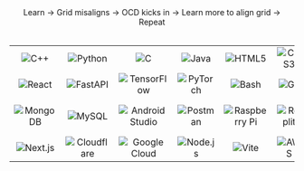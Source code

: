 

<div align="center">
  Learn → Grid misaligns → OCD kicks in → Learn more to align grid → Repeat
</div>

<div>
  &nbsp;
</div>

<div align="center">
  <table>
    <tr>
      <td align="center"><img src="https://skillicons.dev/icons?i=cpp" alt="C++" /></td>
      <td align="center"><img src="https://skillicons.dev/icons?i=python" alt="Python" /></td>
      <td align="center"><img src="https://skillicons.dev/icons?i=c" alt="C" /></td>
      <td align="center"><img src="https://skillicons.dev/icons?i=java" alt="Java" /></td>
      <td align="center"><img src="https://skillicons.dev/icons?i=html" alt="HTML5" /></td>
      <td align="center"><img src="https://skillicons.dev/icons?i=css" alt="CSS3" /></td>
      <td align="center"><img src="https://skillicons.dev/icons?i=js" alt="JavaScript" /></td>
      <td align="center"><img src="https://skillicons.dev/icons?i=ts" alt="TypeScript" /></td>
    </tr>
    <tr>
      <td align="center"><img src="https://skillicons.dev/icons?i=react" alt="React" /></td>
      <td align="center"><img src="https://skillicons.dev/icons?i=fastapi" alt="FastAPI" /></td>
      <td align="center"><img src="https://skillicons.dev/icons?i=tensorflow" alt="TensorFlow" /></td>
      <td align="center"><img src="https://skillicons.dev/icons?i=pytorch" alt="PyTorch" /></td>
      <td align="center"><img src="https://skillicons.dev/icons?i=bash" alt="Bash" /></td>
      <td align="center"><img src="https://skillicons.dev/icons?i=git" alt="Git" /></td>
      <td align="center"><img src="https://skillicons.dev/icons?i=docker" alt="Docker" /></td>
      <td align="center"><img src="https://skillicons.dev/icons?i=linux" alt="Linux" /></td>
    </tr>
    <tr>
      <td align="center"><img src="https://skillicons.dev/icons?i=mongodb" alt="MongoDB" /></td>
      <td align="center"><img src="https://skillicons.dev/icons?i=mysql" alt="MySQL" /></td>
      <td align="center"><img src="https://skillicons.dev/icons?i=androidstudio" alt="Android Studio" /></td>
      <td align="center"><img src="https://skillicons.dev/icons?i=postman" alt="Postman" /></td>
      <td align="center"><img src="https://skillicons.dev/icons?i=raspberrypi" alt="Raspberry Pi" /></td>
      <td align="center"><img src="https://skillicons.dev/icons?i=replit" alt="Replit" /></td>
      <td align="center"><img src="https://skillicons.dev/icons?i=vscode" alt="Visual Studio Code" /></td>
      <td align="center"><img src="https://skillicons.dev/icons?i=kotlin" alt="Kotlin" /></td>
    </tr>
    <tr>
      <td align="center"><img src="https://skillicons.dev/icons?i=nextjs" alt="Next.js" /></td>
      <td align="center"><img src="https://skillicons.dev/icons?i=cloudflare" alt="Cloudflare" /></td>
      <td align="center"><img src="https://skillicons.dev/icons?i=gcp" alt="Google Cloud" /></td>
      <td align="center"><img src="https://skillicons.dev/icons?i=nodejs" alt="Node.js" /></td>
      <td align="center"><img src="https://skillicons.dev/icons?i=vite" alt="Vite" /></td>
      <td align="center"><img src="https://skillicons.dev/icons?i=aws" alt="AWS" /></td>
    </tr>

  </table>
</div>

<br>
